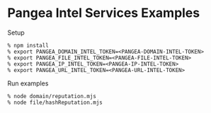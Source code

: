 # Pangea Intel Services Examples

Setup

```
% npm install
% export PANGEA_DOMAIN_INTEL_TOKEN=<PANGEA-DOMAIN-INTEL-TOKEN>
% export PANGEA_FILE_INTEL_TOKEN=<PANGEA-FILE-INTEL-TOKEN>
% export PANGEA_IP_INTEL_TOKEN=<PANGEA-IP-INTEL-TOKEN>
% export PANGEA_URL_INTEL_TOKEN=<PANGEA-URL-INTEL-TOKEN>
```

Run examples

```
% node domain/reputation.mjs
% node file/hashReputation.mjs
```
